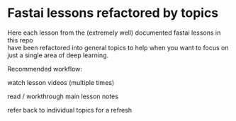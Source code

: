 # Fastai lessons refactored by topics

Here each lesson from the (extremely well) documented fastai lessons in this repo  
have been refactored into general topics to help when you want to focus on just
a single area of deep learning.

Recommended workflow:

watch lesson videos (multiple times)

read / workthrough main lesson notes

refer back to individual topics for a refresh
